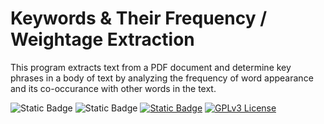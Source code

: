 # Keywords & Their Frequency / Weightage Extraction

This program extracts text from a PDF document and determine key phrases in a body of text by analyzing the frequency of word appearance and its co-occurance with other words in the text.

![Static Badge](https://img.shields.io/badge/Python-3.11.4-blue)
![Static Badge](https://img.shields.io/badge/PyPDF2-3.0.1-blue)
[![Static Badge](https://img.shields.io/badge/rakenltk-1.0.6-blue)](https://pypi.org/project/rake-nltk/)
[![GPLv3 License](https://img.shields.io/badge/License-GPL%20v3-yellow.svg)](https://opensource.org/licenses/)